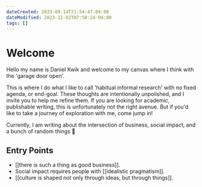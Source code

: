 ```yaml
---
dateCreated: 2023-09-14T21:54:47-04:00
dateModified: 2023-11-02T07:58:24-04:00
tags: []
---
```

# Welcome

Hello my name is Daniel Kwik and welcome to my canvas where I think with the 'garage door open'. 

This is where I do what I like to call 'habitual informal research' with no fixed agenda, or end-goal. These thoughts are intentionally unpolished, and I invite you to help me refine them. If you are looking for academic, publishable writing, this is unfortunately not the right avenue. But if you'd like to take a journey of exploration with me, come jump in!

Currently, I am writing about the intersection of business, social impact, and a bunch of random things  🙂
## Entry Points

- [[there is such a thing as good business]].
- Social impact requires people with [[idealistic pragmatism]].
- [[culture is shaped not only through ideas, but through things]].
